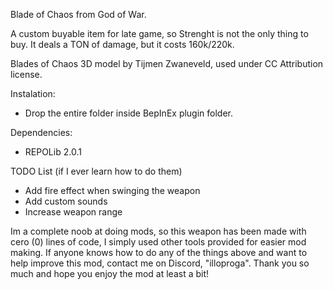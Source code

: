 Blade of Chaos from God of War.

A custom buyable item for late game, so Strenght is not the only thing to buy. 
It deals a TON of damage, but it costs 160k/220k.

Blades of Chaos 3D model by Tijmen Zwaneveld, used under CC Attribution license.

Instalation: 
- Drop the entire folder inside BepInEx plugin folder.

Dependencies:
- REPOLib 2.0.1

TODO List (if I ever learn how to do them)

- Add fire effect when swinging the weapon
- Add custom sounds
- Increase weapon range

Im a complete noob at doing mods, so this weapon has been made with cero (0) lines of code, I simply used other tools provided
for easier mod making. If anyone knows how to do any of the things above and want to help improve this mod, contact me
on Discord, "illoproga". Thank you so much and hope you enjoy the mod at least a bit! 